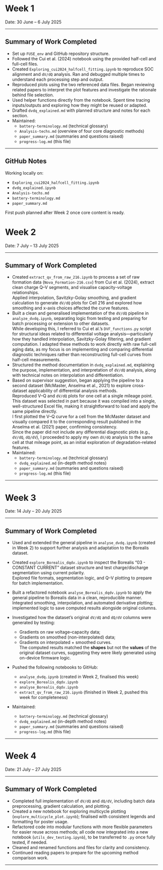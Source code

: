# Week 1  
Date: 30 June – 6 July 2025  

---

## Summary of Work Completed

- Set up `FUSE_env` and GitHub repository structure.
- Followed the Cui et al. (2024) notebook using the provided half-cell and full-cell files.
- Created `Exploring_cui2024_halfcell_fitting.ipynb` to reproduce SOC alignment and `dV/dQ` analysis. Ran and debugged multiple times to understand each processing step and output.
- Reproduced plots using the two referenced data files. Began reviewing related papers to interpret the plot features and investigate the rationale behind file selection.
- Used helper functions directly from the notebook. Spent time tracing inputs/outputs and exploring how they might be reused or adapted.
- Drafted `dvdq_explained.md` with planned structure and notes for each section.
- Maintained:
  - `battery-terminology.md` (technical glossary)  
  - `Analysis-techs.md` (overview of four core diagnostic methods)  
  - `paper_summary.md` (summaries and questions raised)  
  - `progress-log.md` (this file)

---


## GitHub Notes

Working locally on:

- `Exploring_cui2024_halfcell_fitting.ipynb`  
- `dvdq_explained.ipynb`  
- `Analysis-techs.md`  
- `battery-terminology.md`  
- `paper_summary.md`  

First push planned after Week 2 once core content is ready.

# Week 2  
Date: 7 July – 13 July 2025  

---

## Summary of Work Completed

- Created `extract_qv_from_raw_216.ipynb` to process a set of raw formation data (`Nova_Formation-216.csv`) from Cui et al. (2024), extract clean charge Q–V segments, and visualise capacity-voltage relationships.  
  Applied interpolation, Savitzky-Golay smoothing, and gradient calculation to generate `dV/dQ` plots for Cell 216 and explored how smoothing and x-axis choices affected the curve features.
- Built a clean and generalised implementation of the `dV/dQ` pipeline in `analyze_dvdq.ipynb`, separating logic from testing and preparing for batch processing or extension to other datasets.  
  While developing this, I referred to Cui et al.’s `DVF_functions.py` script for structural ideas related to differential voltage analysis—particularly how they handled interpolation, Savitzky-Golay filtering, and gradient computation. I adapted these methods to work directly with raw full-cell aging data, as my focus is on implementing and comparing differential diagnostic techniques rather than reconstructing full-cell curves from half-cell measurements.
- Structured the method documentation in `dvdq_explained.md`, explaining the purpose, implementation, and interpretation of `dV/dQ` analysis, along with technical notes on interpolation and differentiation.
- Based on supervisor suggestion, began applying the pipeline to a second dataset (McMaster, Anselma et al., 2021) to explore cross-dataset applicability of differential analysis methods.  
  Reproduced V–Q and `dV/dQ` plots for one cell at a single mileage point.  
  This dataset was selected in part because it was compiled into a single, well-structured Excel file, making it straightforward to load and apply the same pipeline directly.  
  I first plotted the V–Q curve for a cell from the McMaster dataset and visually compared it to the corresponding result published in the Anselma et al. (2021) paper, confirming consistency.  
  Since the paper did not include any differential diagnostic plots (e.g., `dV/dQ`, `dQ/dV`), I proceeded to apply my own `dV/dQ` analysis to the same cell at that mileage point, as an initial exploration of degradation-related features.
- Maintained:
  - `battery-terminology.md` (technical glossary)
  - `dvdq_explained.md` (in-depth method notes)  
  - `paper_summary.md` (summaries and questions raised)  
  - `progress-log.md` (this file)

---
# Week 3  
Date: 14 July – 20 July 2025  

---

## Summary of Work Completed

- Used and extended the general pipeline in `analyse_dvdq.ipynb` (created in Week 2) to support further analysis and adaptation to the Borealis dataset.

- Created `explore_Borealis_dqdv.ipynb` to inspect the Borealis “03 - CONSTANT CURRENT” dataset structure and test charge/discharge segmentation using current polarity.  
  Explored file formats, segmentation logic, and Q–V plotting to prepare for batch implementation.

- Built a refactored notebook `analyse_Borealis_dqdv.ipynb` to apply the general pipeline to Borealis data in a clean, reproducible manner.  
  Integrated smoothing, interpolation, and automated derivative plotting; implemented logic to save computed results alongside original columns.

- Investigated how the dataset’s original `dV/dQ` and `dQ/dV` columns were generated by testing:
  - Gradients on raw voltage–capacity data;
  - Gradients on smoothed (non-interpolated) data;
  - Gradients on interpolated + smoothed curves.  
  The computed results matched the **shapes** but not the **values** of the original dataset curves, suggesting they were likely generated using on-device firmware logic.

- Pushed the following notebooks to GitHub:
  - `analyse_dvdq.ipynb` (created in Week 2, finalised this week)  
  - `explore_Borealis_dqdv.ipynb`  
  - `analyse_Borealis_dqdv.ipynb`  
  - `extract_qv_from_raw_216.ipynb` (finished in Week 2, pushed this week for completeness)

- Maintained:
  - `battery-terminology.md` (technical glossary)  
  - `dvdq_explained.md` (in-depth method notes)  
  - `paper_summary.md` (summaries and questions raised)  
  - `progress-log.md` (this file)

---
# Week 4
Date: 21 July – 27 July 2025  

---

## Summary of Work Completed
- Completed full implementation of `dV/dQ` and `dQ/dV`, including batch data preprocessing, gradient calculation, and plotting.  
- Created a new notebook for exploring multicycle plotting (`explore_multicycle_plot.ipynb`); finalised with consistent legends and formatting for poster usage.  
- Refactored code into modular functions with more flexible parameters for easier reuse across methods; all code now integrated into a new notebook (`utils_dev_testing.ipynb`), to be transferred to `.py` once fully tested, if needed.  
- Cleaned and renamed functions and files for clarity and consistency.  
- Continued reading papers to prepare for the upcoming method comparison work.
---